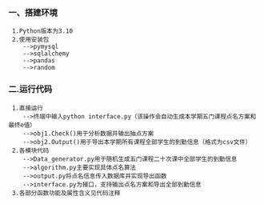 ### 一、搭建环境
     1.Python版本为3.10
     2.使用安装包
        -->pymysql
        -->sqlalchemy
        -->pandas
        -->random

### 二.运行代码
     1.直接运行
        -->终端中输入python interface.py（该操作会自动生成本学期五门课程点名方案和最终e值）
        -->obj1.Check()用于分析数据并输出抽点方案
        -->obj2.Output()用于导出本学期所有课程全部学生的到勤信息（格式为csv文件）
     2.各模块代码
        -->Data_generator.py用于随机生成五门课程二十次课中全部学生的到勤信息
        -->algorithm.py主要实现具体点名算法
        -->output.py将点名信息传入数据库并实现导出函数
        -->interface.py为接口，支持输出点名方案和导出全部到勤信息
     3.各部分函数功能及属性含义见代码注释
